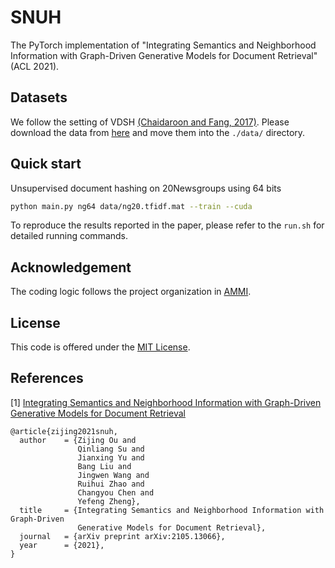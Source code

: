 # SNUH

The PyTorch implementation of "Integrating Semantics and Neighborhood Information with Graph-Driven Generative Models for Document Retrieval" (ACL 2021).

## Datasets

We follow the setting of VDSH [(Chaidaroon and Fang, 2017)](https://arxiv.org/pdf/1708.03436.pdf).  Please download the data from [here](https://github.com/unsuthee/VariationalDeepSemanticHashing/tree/master/dataset) and move them into the `./data/` directory.

## Quick start

Unsupervised document hashing on 20Newsgroups using 64 bits

```bash
python main.py ng64 data/ng20.tfidf.mat --train --cuda
```

To reproduce the results reported in the paper, please refer to the `run.sh` for detailed running commands.

## Acknowledgement

The coding logic follows the project organization in [AMMI](https://github.com/karlstratos/ammi).

## License

This code is offered under the [MIT License](https://opensource.org/licenses/MIT).

## References
[1] [Integrating Semantics and Neighborhood Information with Graph-Driven Generative Models for Document Retrieval](https://arxiv.org/pdf/2105.13066.pdf)
```
@article{zijing2021snuh,
  author    = {Zijing Ou and
               Qinliang Su and
               Jianxing Yu and
               Bang Liu and
               Jingwen Wang and
               Ruihui Zhao and
               Changyou Chen and
               Yefeng Zheng},
  title     = {Integrating Semantics and Neighborhood Information with Graph-Driven
               Generative Models for Document Retrieval},
  journal   = {arXiv preprint arXiv:2105.13066},
  year      = {2021},
}
```
